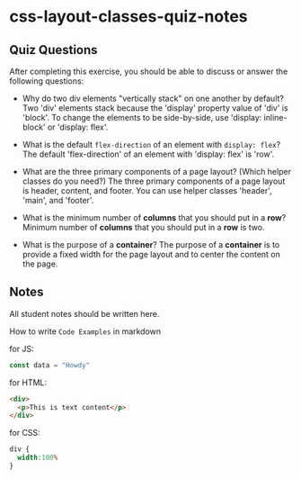 # css-layout-classes-quiz-notes

## Quiz Questions

After completing this exercise, you should be able to discuss or answer the following questions:

- Why do two div elements "vertically stack" on one another by default?
Two 'div' elements stack because the 'display' property value of 'div' is 'block'. To change the elements to be side-by-side, use 'display: inline-block' or 'display: flex'.

- What is the default `flex-direction` of an element with `display: flex`?
The default 'flex-direction' of an element with 'display: flex' is 'row'.

- What are the three primary components of a page layout? (Which helper classes do you need?)
The three primary components of a page layout is header, content, and footer. You can use helper classes 'header', 'main', and 'footer'.

- What is the minimum number of **columns** that you should put in a **row**?
Minimum number of **columns** that you should put in a **row** is two.

- What is the purpose of a **container**?
The purpose of a **container** is to provide a fixed width for the page layout and to center the content on the page.


## Notes

All student notes should be written here.


How to write `Code Examples` in markdown

for JS:
```javascript
const data = "Howdy"
```

for HTML:
```html
<div>
  <p>This is text content</p>
</div>
```

for CSS:
```css
div {
  width:100%
}
```
